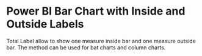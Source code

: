 # Power BI Bar Chart with Inside and Outside Labels
Total Label allow to show one measure inside bar and one measure outside bar.
The method can be used for bat charts and column charts.
